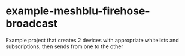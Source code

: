 # example-meshblu-firehose-broadcast
Example project that creates 2 devices with appropriate whitelists and subscriptions, then sends from one to the other
